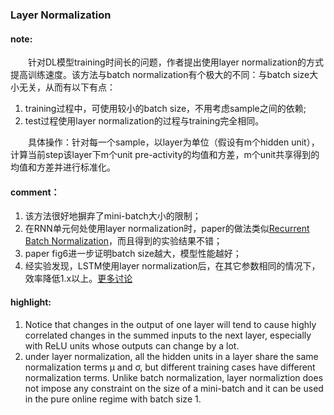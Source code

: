 ### Layer Normalization

#### note:
&emsp;&emsp;针对DL模型training时间长的问题，作者提出使用layer normalization的方式提高训练速度。该方法与batch normalization有个极大的不同：与batch size大小无关，从而有以下有点：
  1. training过程中，可使用较小的batch size，不用考虑sample之间的依赖;
  2. test过程使用layer normalization的过程与training完全相同。
  
&emsp;&emsp;具体操作：针对每一个sample，以layer为单位（假设有m个hidden unit），计算当前step该layer下m个unit pre-activity的均值和方差，m个unit共享得到的均值和方差并进行标准化。

#### comment：
  1. 该方法很好地摒弃了mini-batch大小的限制；
  2. 在RNN单元何处使用layer normalization时，paper的做法类似[Recurrent Batch Normalization](https://arxiv.org/abs/1603.09025)，而且得到的实验结果不错；
  3. paper fig6进一步证明batch size越大，模型性能越好；
  4. 经实验发现，LSTM使用layer normalization后，在其它参数相同的情况下，效率降低1.x以上。[更多讨论](https://www.reddit.com/r/MachineLearning/comments/4ufmxy/layer_normalization_implemented_in_tensorflow/)

#### highlight:
  1. Notice that changes in the output of one layer will tend to cause highly correlated changes in the summed inputs to the next layer, especially with ReLU units whose outputs can change by a lot.
  2. under layer normalization, all the hidden units in a layer share the same normalization terms µ and σ, but different training cases have different normalization terms. Unlike batch normalization, layer normaliztion does not impose any constraint on the size of a mini-batch and it can be used in the pure online regime with batch size 1.
  

